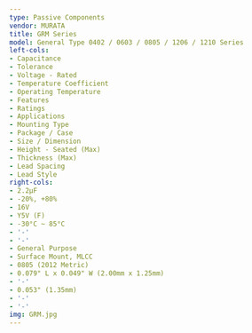 ```yaml
---
type: Passive Components
vendor: MURATA
title: GRM Series
model: General Type 0402 / 0603 / 0805 / 1206 / 1210 Series
left-cols:
- Capacitance
- Tolerance
- Voltage - Rated
- Temperature Coefficient
- Operating Temperature
- Features
- Ratings
- Applications
- Mounting Type
- Package / Case
- Size / Dimension
- Height - Seated (Max)
- Thickness (Max)
- Lead Spacing
- Lead Style
right-cols:
- 2.2µF
- -20%, +80%
- 16V
- Y5V (F)
- -30°C ~ 85°C
- '-'
- '-'
- General Purpose
- Surface Mount, MLCC
- 0805 (2012 Metric)
- 0.079" L x 0.049" W (2.00mm x 1.25mm)
- '-'
- 0.053" (1.35mm)
- '-'
- '-'
img: GRM.jpg
---
```

